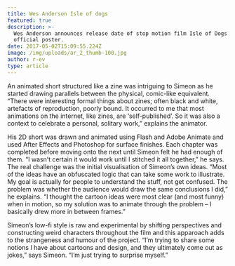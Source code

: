 ```yaml
---
title: Wes Anderson Isle of dogs
featured: true
description: >-
  Wes Anderson announces release date of stop motion film Isle of Dogs with
  official poster.
date: 2017-05-02T15:09:55.224Z
image: /img/uploads/ar_2_thumb-100.jpg
author: r-ev
type: article
---
```

An animated short structured like a zine was intriguing to Simeon as he started drawing parallels between the physical, comic-like equivalent. “There were interesting formal things about zines; often black and white, artefacts of reproduction, poorly bound. It occurred to me that most animations on the internet, like zines, are ‘self-published’. So it was also a context to celebrate a personal, solitary work,” explains the animator.

His 2D short was drawn and animated using Flash and Adobe Animate and used After Effects and Photoshop for surface finishes. Each chapter was completed before moving onto the next until Simeon felt he had enough of them. “I wasn’t certain it would work until I stitched it all together,” he says. The real challenge was the initial visualisation of Simeon’s own ideas. “Most of the ideas have an obfuscated logic that can take some work to illustrate. My goal is actually for people to understand the stuff, not get confused. The problem was whether the audience would draw the same conclusions I did,” he explains. “I thought the cartoon ideas were most clear (and most funny) when in motion, so my solution was to animate through the problem – I basically drew more in between frames.”

Simeon’s low-fi style is raw and experimental by shifting perspectives and constructing weird characters throughout the film and this apparoach adds to the strangeness and humour of the project. “I’m trying to share some notions I have about cartoons and design, and they ultimately come out as jokes,” says Simeon. “I’m just trying to surprise myself.”
